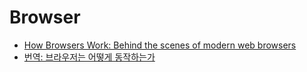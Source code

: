 # Browser
- [How Browsers Work: Behind the scenes of modern web browsers](https://www.html5rocks.com/en/tutorials/internals/howbrowserswork/)
- [번역: 브라우저는 어떻게 동작하는가](https://d2.naver.com/helloworld/59361)
